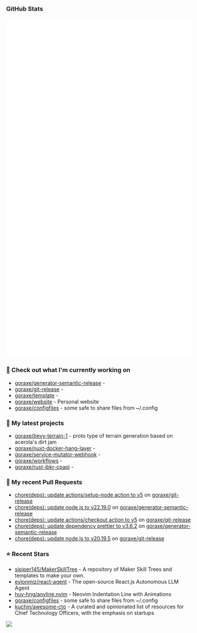 
### GitHub Stats

<p align="left"><img src="https://raw.githubusercontent.com/goraxe/goraxe/main/github-metrics.svg" /></p>

### 👷 Check out what I'm currently working on

- [goraxe/generator-semantic-release](https://github.com/goraxe/generator-semantic-release) - 
- [goraxe/git-release](https://github.com/goraxe/git-release) - 
- [goraxe/template](https://github.com/goraxe/template) - 
- [goraxe/website](https://github.com/goraxe/website) - Personal website
- [goraxe/configfiles](https://github.com/goraxe/configfiles) - some safe to share files from ~/.config 
### 🌱 My latest projects

- [goraxe/bevy-terrain-1](https://github.com/goraxe/bevy-terrain-1) - proto type of terrain generation based on acerola&#39;s dirt jam
- [goraxe/nuxt-docker-hang-layer](https://github.com/goraxe/nuxt-docker-hang-layer) - 
- [goraxe/service-mutator-webhook](https://github.com/goraxe/service-mutator-webhook) - 
- [goraxe/workflows](https://github.com/goraxe/workflows) - 
- [goraxe/rust-ibkr-cpapi](https://github.com/goraxe/rust-ibkr-cpapi) - 
### 🔨 My recent Pull Requests

- [chore(deps): update actions/setup-node action to v5](https://github.com/goraxe/git-release/pull/148) on [goraxe/git-release](https://github.com/goraxe/git-release)
- [chore(deps): update node.js to v22.19.0](https://github.com/goraxe/generator-semantic-release/pull/236) on [goraxe/generator-semantic-release](https://github.com/goraxe/generator-semantic-release)
- [chore(deps): update actions/checkout action to v5](https://github.com/goraxe/git-release/pull/147) on [goraxe/git-release](https://github.com/goraxe/git-release)
- [chore(deps): update dependency prettier to v3.6.2](https://github.com/goraxe/generator-semantic-release/pull/235) on [goraxe/generator-semantic-release](https://github.com/goraxe/generator-semantic-release)
- [chore(deps): update node.js to v20.19.5](https://github.com/goraxe/git-release/pull/146) on [goraxe/git-release](https://github.com/goraxe/git-release)
### ⭐ Recent Stars

- [sjpiper145/MakerSkillTree](https://github.com/sjpiper145/MakerSkillTree) - A repository of Maker Skill Trees and templates to make your own.  
- [eylonmiz/react-agent](https://github.com/eylonmiz/react-agent) - The open-source React.js Autonomous LLM Agent
- [huy-hng/anyline.nvim](https://github.com/huy-hng/anyline.nvim) - Neovim Indentation Line with Animations
- [goraxe/configfiles](https://github.com/goraxe/configfiles) - some safe to share files from ~/.config 
- [kuchin/awesome-cto](https://github.com/kuchin/awesome-cto) - A curated and opinionated list of resources for Chief Technology Officers, with the emphasis on startups

![](https://komarev.com/ghpvc/?username=goraxe)
